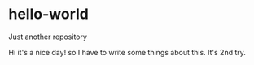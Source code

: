# hello-world
Just another repository

Hi it's a nice day! so I have to write some things about this. It's 2nd try.
